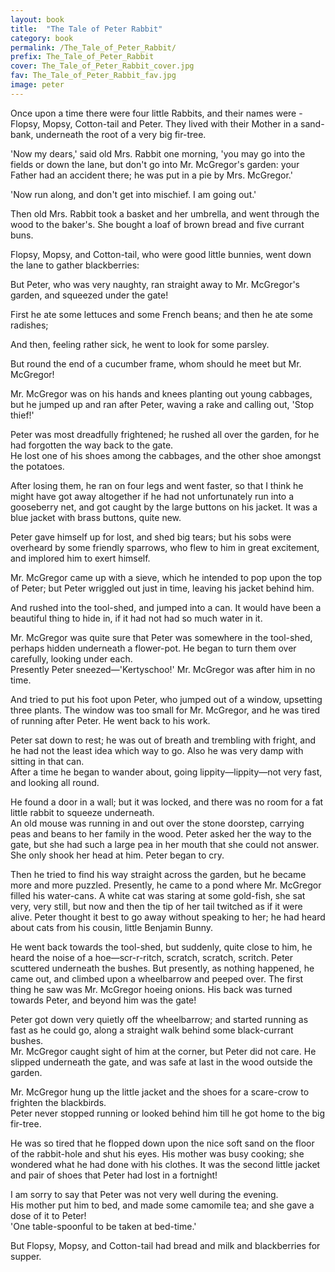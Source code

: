 ```yaml
---
layout: book
title:  "The Tale of Peter Rabbit"
category: book
permalink: /The_Tale_of_Peter_Rabbit/
prefix: The_Tale_of_Peter_Rabbit
cover: The_Tale_of_Peter_Rabbit_cover.jpg
fav: The_Tale_of_Peter_Rabbit_fav.jpg
image: peter
---
```


Once upon a time there were four little Rabbits, and their names were - Flopsy, Mopsy, Cotton-tail and Peter.
They lived with their Mother in a sand-bank, underneath the root of a very big fir-tree.

<!--page-->
'Now my dears,' said old Mrs. Rabbit one morning, 'you may go into the fields or down the lane, but don't go                                                       into Mr. McGregor's garden: your Father had an accident there; he was put in a pie by Mrs. McGregor.'

<!--page-->
'Now run along, and don't get into mischief. I am going out.'

<!--page-->
Then old Mrs. Rabbit took a basket and her umbrella, and went through the wood to the baker's. She bought a                                                       loaf of brown bread and five currant buns.

<!--page-->
Flopsy, Mopsy, and Cotton-tail, who were good little bunnies, went down the lane to gather blackberries:

<!--page-->
But Peter, who was very naughty, ran straight away to Mr. McGregor's garden, and squeezed under the gate!

<!--page-->
First he ate some lettuces and some French beans; and then he ate some radishes;

<!--page-->
And then, feeling rather sick, he went to look for some parsley.

<!--page-->
But round the end of a cucumber frame, whom should he meet but Mr. McGregor!

<!--page-->
Mr. McGregor was on his hands and knees planting out young cabbages, but he jumped up and ran after Peter,                                                         waving a rake and calling out, 'Stop thief!'

<!--page-->
Peter was most dreadfully frightened; he rushed all over the garden, for he had forgotten the way back to the                                                     gate.
<br>
He lost one of his shoes among the cabbages, and the other shoe amongst the potatoes.

<!--page-->
After losing them, he ran on four legs and went faster, so that I think he might have got away altogether if                                                       he had not unfortunately run into a gooseberry net, and got caught by the large buttons on his jacket. It was                                                     a blue jacket with brass buttons, quite new.

<!--page-->
Peter gave himself up for lost, and shed big tears; but his sobs were overheard by some friendly sparrows, who                                                     flew to him in great excitement, and implored him to exert himself.

<!--page-->
Mr. McGregor came up with a sieve, which he intended to pop upon the top of Peter; but Peter wriggled out just                                                     in time, leaving his jacket behind him.

<!--page-->
And rushed into the tool-shed, and jumped into a can. It would have been a beautiful thing to hide in, if it                                                       had not had so much water in it.

<!--page-->
Mr. McGregor was quite sure that Peter was somewhere in the tool-shed, perhaps hidden underneath a flower-pot.                                                     He began to turn them over carefully, looking under each.
<br>
Presently Peter sneezed—'Kertyschoo!' Mr. McGregor was after him in no time.

<!--page-->
And tried to put his foot upon Peter, who jumped out of a window, upsetting three plants. The window was too                                                       small for Mr. McGregor, and he was tired of running after Peter. He went back to his work.

<!--page-->
Peter sat down to rest; he was out of breath and trembling with fright, and he had not the least idea which                                                       way to go. Also he was very damp with sitting in that can.
<br>
After a time he began to wander about, going lippity—lippity—not very fast, and looking all round.

<!--page-->
He found a door in a wall; but it was locked, and there was no room for a fat little rabbit to squeeze                                                             underneath.
<br>
An old mouse was running in and out over the stone doorstep, carrying peas and beans to her family in the                                                         wood. Peter asked her the way to the gate, but she had such a large pea in her mouth that she could not                                                           answer. She only shook her head at him. Peter began to cry.

<!--page-->
Then he tried to find his way straight across the garden, but he became more and more puzzled. Presently, he                                                       came to a pond where Mr. McGregor filled his water-cans. A white cat was staring at some gold-fish, she sat                                                       very, very still, but now and then the tip of her tail twitched as if it were alive. Peter thought it best to                                                     go away without speaking to her; he had heard about cats from his cousin, little Benjamin Bunny.

<!--page-->
He went back towards the tool-shed, but suddenly, quite close to him, he heard the noise of a hoe—scr-r-ritch,                                                     scratch, scratch, scritch. Peter scuttered underneath the bushes. But presently, as nothing happened, he came                                                     out, and climbed upon a wheelbarrow and peeped over. The first thing he saw was Mr. McGregor hoeing onions.                                                       His back was turned towards Peter, and beyond him was the gate!

<!--page-->
Peter got down very quietly off the wheelbarrow; and started running as fast as he could go, along a straight                                                     walk behind some black-currant bushes.
<br>
Mr. McGregor caught sight of him at the corner, but Peter did not care. He slipped underneath the gate, and                                                       was safe at last in the wood outside the garden.

<!--page-->
Mr. McGregor hung up the little jacket and the shoes for a scare-crow to frighten the blackbirds.
<br>
Peter never stopped running or looked behind him till he got home to the big fir-tree.

<!--page-->
He was so tired that he flopped down upon the nice soft sand on the floor of the rabbit-hole and shut his                                                         eyes. His mother was busy cooking; she wondered what he had done with his clothes. It was the second little                                                       jacket and pair of shoes that Peter had lost in a fortnight!

<!--page-->
I am sorry to say that Peter was not very well during the evening.
<br>
His mother put him to bed, and made some camomile tea; and she gave a dose of it to Peter!
<br>
'One table-spoonful to be taken at bed-time.'

<!--page-->
But Flopsy, Mopsy, and Cotton-tail had bread and milk and blackberries for supper.
